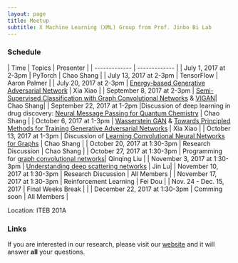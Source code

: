 ```yaml
---
layout: page
title: Meetup
subtitle: X Machine Learning (XML) Group from Prof. Jinbo Bi Lab 
---
```


### Schedule

| Time  | Topics | Presenter |
| ------------- | ------------- |
| July 1, 2017 at 2-3pm |  PyTorch | Chao Shang |
| July 13, 2017 at 2-3pm |  TensorFlow | Aaron Palmer |
| July 20, 2017 at 2-3pm |  [Energy-based Generative Adversarial Network](https://arxiv.org/abs/1609.03126) | Xia Xiao |
| September 8, 2017 at 2-3pm |  [Semi-Supervised Classification with Graph Convolutional Networks](https://arxiv.org/abs/1609.02907) & [VIGAN](https://arxiv.org/abs/1708.06724)| Chao Shang|
| September 22, 2017 at 1-2pm |Discussion of deep learning in drug discovery: [Neural Message Passing for Quantum Chemistry](https://arxiv.org/pdf/1704.01212.pdf) | Chao Shang |
| October 6, 2017 at 1-3pm | [Wasserstein GAN](https://arxiv.org/abs/1701.07875)  & [Towards Principled Methods for Training Generative Adversarial Networks](https://arxiv.org/abs/1701.04862)  | Xia Xiao |
| October 13, 2017 at 1-3pm | Discussion of [Learning Convolutional Neural Networks for Graphs](https://arxiv.org/abs/1605.05273) | Chao Shang |
| October 20, 2017 at 1:30-3pm | Research Discussion |  Chao Shang |
| October 27, 2017 at 1:30-3pm | Programming for [graph convolutional networks](https://github.com/tkipf/gcn)| Qinqing Liu |
| November 3, 2017 at 1:30-3pm | [Understanding deep scattering networks](https://arxiv.org/pdf/1601.04920.pdf) | Jin Lu|
| November 10, 2017 at 1:30-3pm | Research Discussion | All Members |
| November 17, 2017 at 1:30-3pm | Reinforcement Learning | Fei Dou |
| Nov. 24 - Dec. 15, 2017 | Final Weeks Break |  |
| December 22, 2017 at 1:30-3pm | Comming soon | All Members |


Location: ITEB 201A



### Links

If you are interested in our research, please visit our [website](http://www.labhealthinfo.uconn.edu/) and it will answer **all** your questions.
